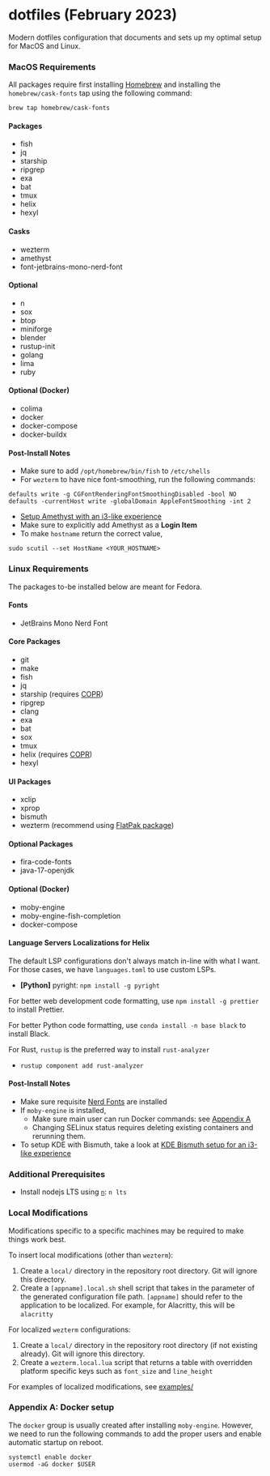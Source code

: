 # dotfiles (February 2023)
Modern dotfiles configuration that documents and sets up my optimal setup for MacOS and Linux.

### MacOS Requirements
All packages require first installing [Homebrew](https://brew.sh) and installing the `homebrew/cask-fonts` tap using the following command:
```
brew tap homebrew/cask-fonts
```

#### Packages
 * fish
 * jq
 * starship
 * ripgrep
 * exa
 * bat
 * tmux
 * helix
 * hexyl

#### Casks
 * wezterm
 * amethyst
 * font-jetbrains-mono-nerd-font

#### Optional
 * n
 * sox
 * btop
 * miniforge
 * blender
 * rustup-init
 * golang
 * lima
 * ruby

 #### Optional (Docker)
 * colima
 * docker
 * docker-compose
 * docker-buildx
 
#### Post-Install Notes
 * Make sure to add `/opt/homebrew/bin/fish` to `/etc/shells`
 * For `wezterm` to have nice font-smoothing, run the following commands:
```
defaults write -g CGFontRenderingFontSmoothingDisabled -bool NO
defaults -currentHost write -globalDomain AppleFontSmoothing -int 2
```
 * [Setup Amethyst with an i3-like experience](amethyst/README.md)
 * Make sure to explicitly add Amethyst as a **Login Item**
 * To make `hostname` return the correct value,
 ```
 sudo scutil --set HostName <YOUR_HOSTNAME>
 ```
 
### Linux Requirements
The packages to-be installed below are meant for Fedora.

#### Fonts
 * JetBrains Mono Nerd Font

#### Core Packages
 * git
 * make
 * fish
 * jq
 * starship (requires [COPR](https://copr.fedorainfracloud.org/coprs/atim/starship/))
 * ripgrep
 * clang
 * exa
 * bat
 * sox
 * tmux
 * helix (requires [COPR](https://copr.fedorainfracloud.org/coprs/varlad/helix/))
 * hexyl

#### UI Packages
 * xclip
 * xprop
 * bismuth
 * wezterm (recommend using [FlatPak package](https://wezfurlong.org/wezterm/install/linux.html))
 
#### Optional Packages
 * fira-code-fonts
 * java-17-openjdk

#### Optional (Docker)
 * moby-engine
 * moby-engine-fish-completion
 * docker-compose

#### Language Servers Localizations for Helix
The default LSP configurations don't always match in-line with what I want. For those cases, we have `languages.toml` to use custom LSPs.
 * **\[Python\]** pyright: `npm install -g pyright`

For better web development code formatting, use `npm install -g prettier` to install Prettier.

For better Python code formatting, use `conda install -n base black` to install Black.

For Rust, `rustup` is the preferred way to install `rust-analyzer`
 * `rustup component add rust-analyzer`

#### Post-Install Notes
 * Make sure requisite [Nerd Fonts](https://www.nerdfonts.com/font-downloads) are installed
 * If `moby-engine` is installed,
   * Make sure main user can run Docker commands: see [Appendix A](https://github.com/andermatt64/dotfiles/blob/main/README.md#appendix-a)
   * Changing SELinux status requires deleting existing containers and rerunning them.
 * To setup KDE with Bismuth, take a look at [KDE Bismuth setup for an i3-like experience](kde/README.md)

### Additional Prerequisites
 * Install nodejs LTS using [`n`](https://github.com/tj/n): `n lts`

### Local Modifications
Modifications specific to a specific machines may be required to make things work best. 

To insert local modifications (other than `wezterm`):
 1. Create a `local/` directory in the repository root directory. Git will ignore this directory.
 2. Create a `[appname].local.sh` shell script that takes in the parameter of the generated configuration file path. `[appname]` should refer to the application to be localized. For example, for Alacritty, this will be `alacritty`

For localized `wezterm` configurations:
 1. Create a `local/` directory in the repository root directory (if not existing already). Git will ignore this directory.
 2. Create a `wezterm.local.lua` script that returns a table with overridden platform specific keys such as `font_size` and `line_height`

For examples of localized modifications, see [examples/](examples/)

### Appendix A: Docker setup
The `docker` group is usually created after installing `moby-engine`. However, we need to run the following commands to add the proper users and enable automatic startup on reboot.
```
systemctl enable docker
usermod -aG docker $USER
```

